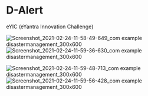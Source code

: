# D-Alert
eYIC (eYantra Innovation Challenge)

![Screenshot_2021-02-24-11-58-49-649_com example disastermanagement_300x600](https://user-images.githubusercontent.com/63334004/108958818-86e28c80-7699-11eb-95f7-d0e3d5ce0179.jpg)
![Screenshot_2021-02-24-11-59-36-630_com example disastermanagement_300x600](https://user-images.githubusercontent.com/63334004/108958838-8e099a80-7699-11eb-801d-cc6148cdedb9.jpg)

![Screenshot_2021-02-24-11-59-48-713_com example disastermanagement_300x600](https://user-images.githubusercontent.com/63334004/108959201-15efa480-769a-11eb-9bf3-e98cacf17462.jpg)
![Screenshot_2021-02-24-11-59-56-428_com example disastermanagement_300x600](https://user-images.githubusercontent.com/63334004/108959250-299b0b00-769a-11eb-8af0-f65c72916f7b.jpg)





